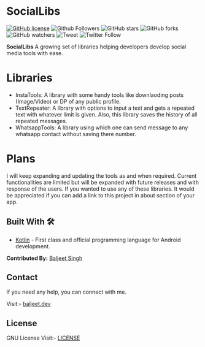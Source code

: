 # SocialLibs

[![GitHub license](https://img.shields.io/github/license/iambaljeet/SocialLibs)](LICENSE)
![Github Followers](https://img.shields.io/github/followers/iambaljeet?label=Follow&style=social)
![GitHub stars](https://img.shields.io/github/stars/iambaljeet/SocialLibs)
![GitHub forks](https://img.shields.io/github/forks/iambaljeet/SocialLibs)
![GitHub watchers](https://img.shields.io/github/watchers/iambaljeet/SocialLibs?style=social)
![Tweet](	https://img.shields.io/twitter/url?url=https%3A%2F%2Fgithub.com%2Fiambaljeet%2FSocialLibs)
![Twitter Follow](https://img.shields.io/twitter/follow/yetanotherdev_?label=Follow&style=social)

**SocialLibs** A growing set of libraries helping developers develop social media tools with ease.

# Libraries
- InstaTools: A library with some handy tools like downlaoding posts (Image/Video) or DP of any public profile.
- TextRepeater: A library with options to input a text and gets a repeated text with whatever limit is given. Also, this library saves the history of all repeated messages.
- WhatsappTools: A library using which one can send message to any whatsapp contact without saving there number.

# Plans
I will keep expanding and updating the tools as and when required. Current functionalities are limited but will be expanded with future releases and with response of the users.
If you wanted to use any of these libraries. It would be appreciated if you can add a link to this project in about section of your app.

## Built With 🛠
- [Kotlin](https://kotlinlang.org/) - First class and official programming language for Android development.

**Contributed By:** [Baljeet Singh](https://github.com/iambaljeet/)

## Contact
If you need any help, you can connect with me.

Visit:- [baljeet.dev](https://baljeet.dev)

## License

GNU License Visit:- [LICENSE](https://github.com/iambaljeet/SocialLibs/blob/master/LICENSE)
